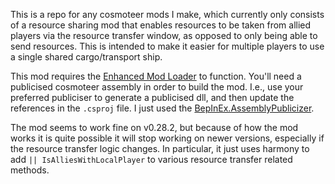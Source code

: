 This is a repo for any cosmoteer mods I make, which currently only consists of a resource sharing mod that enables resources to be taken from allied players via the resource transfer window, as opposed to only being able to send resources. This is intended to make it easier for multiple players to use a single shared cargo/transport ship.

This mod requires the [Enhanced Mod Loader](github.com/ElectroJr/EnhancedModLoader) to function. You'll need a publicised cosmoteer assembly in order to build the mod. I.e., use your preferred publiciser to generate a publicised dll, and then update the references in the `.csproj` file. I just used the [BepInEx.AssemblyPublicizer](https://github.com/BepInEx/BepInEx.AssemblyPublicizer).

The mod seems to work fine on v0.28.2, but because of how the mod works it is quite possible it will stop working on newer versions, especially if the resource transfer logic changes. In particular, it just uses harmony to add `|| IsAlliesWithLocalPlayer` to various resource transfer related methods.

